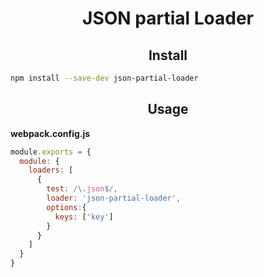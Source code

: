<div align="center">
  <h1>JSON partial Loader</h1>
</div>

<h2 align="center">Install</h2>

```bash
npm install --save-dev json-partial-loader
```


<h2 align="center">Usage</h2>



**webpack.config.js**
```js
module.exports = {
  module: {
    loaders: [
      {
        test: /\.json$/,
        loader: 'json-partial-loader',
        options:{
          keys: ['key']
        }
      }
    ]
  }
}
```